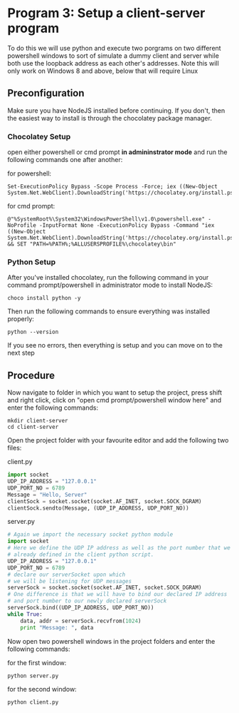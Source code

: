 # Program 3: Setup a client-server program

To do this we will use python and execute two porgrams on two different powershell windows to sort of simulate a dummy client and server while both use the loopback address as each other's addresses. Note this will only work on Windows 8 and above, below that will require Linux

## Preconfiguration

Make sure you have NodeJS installed before continuing. If you don't, then the easiest way to install is through the chocolatey package manager.

### Chocolatey Setup

open either powershell or cmd prompt **in admininstrator mode** and run the following commands one after another:

for powershell:
````
Set-ExecutionPolicy Bypass -Scope Process -Force; iex ((New-Object System.Net.WebClient).DownloadString('https://chocolatey.org/install.ps1'))
````

for cmd prompt:
````
@"%SystemRoot%\System32\WindowsPowerShell\v1.0\powershell.exe" -NoProfile -InputFormat None -ExecutionPolicy Bypass -Command "iex ((New-Object System.Net.WebClient).DownloadString('https://chocolatey.org/install.ps1'))" && SET "PATH=%PATH%;%ALLUSERSPROFILE%\chocolatey\bin"
````

### Python Setup

After you've installed chocolatey, run the following command in your command prompt/powershell in administrator mode to install NodeJS:

````
choco install python -y
````

Then run the following commands to ensure everything was installed properly:
````
python --version
````

If you see no errors, then everything is setup and you can move on to the next step

## Procedure

Now navigate to folder in which you want to setup the project, press shift and right click, click on "open cmd prompt/powershell window here" and enter the following commands:

````
mkdir client-server
cd client-server
````

Open the project folder with your favourite editor and add the following two files:

client.py
````python
import socket
UDP_IP_ADDRESS = "127.0.0.1"
UDP_PORT_NO = 6789
Message = "Hello, Server"
clientSock = socket.socket(socket.AF_INET, socket.SOCK_DGRAM)
clientSock.sendto(Message, (UDP_IP_ADDRESS, UDP_PORT_NO))
````

server.py
````python
# Again we import the necessary socket python module
import socket
# Here we define the UDP IP address as well as the port number that we have
# already defined in the client python script.
UDP_IP_ADDRESS = "127.0.0.1"
UDP_PORT_NO = 6789
# declare our serverSocket upon which
# we will be listening for UDP messages
serverSock = socket.socket(socket.AF_INET, socket.SOCK_DGRAM)
# One difference is that we will have to bind our declared IP address
# and port number to our newly declared serverSock
serverSock.bind((UDP_IP_ADDRESS, UDP_PORT_NO))
while True:
    data, addr = serverSock.recvfrom(1024)
    print "Message: ", data
````

Now open two powershell windows in the project folders and enter the following commands:

for the first window:
````
python server.py
````

for the second window:
````
python client.py
````

